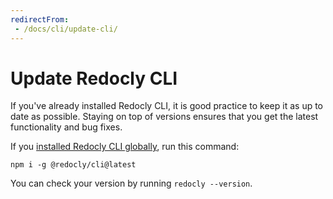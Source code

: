 ```yaml
---
redirectFrom:
 - /docs/cli/update-cli/
---
```


# Update Redocly CLI

If you've already installed Redocly CLI, it is good practice to keep it as up to date as possible. Staying on top of versions ensures that you get the latest functionality and bug fixes.

If you [installed Redocly CLI globally](../installation.md), run this command:

```shell Command
npm i -g @redocly/cli@latest
```

You can check your version by running `redocly --version`.